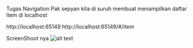 Tugas Navigation Pak sepyan
kita di suruh membuat menampilkan daftar Item di localhost

http://localhost:65149
http://localhost:65149/#/item

ScreenShoot nya
![alt text](<.idea/assets/Screenshot 2024-10-07 210629.png>)



